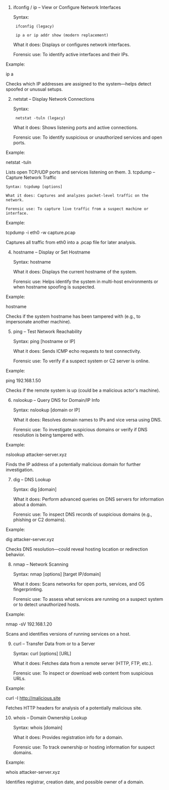 1. ifconfig / ip – View or Configure Network Interfaces

    Syntax:

        ifconfig (legacy)

        ip a or ip addr show (modern replacement)

    What it does: Displays or configures network interfaces.

    Forensic use: To identify active interfaces and their IPs.

Example:

ip a

Checks which IP addresses are assigned to the system—helps detect spoofed or unusual setups.

2. netstat – Display Network Connections

    Syntax:

        netstat -tuln (legacy)

    What it does: Shows listening ports and active connections.

    Forensic use: To identify suspicious or unauthorized services and open ports.

Example:

netstat -tuln

Lists open TCP/UDP ports and services listening on them.
3. tcpdump – Capture Network Traffic

    Syntax: tcpdump [options]

    What it does: Captures and analyzes packet-level traffic on the network.

    Forensic use: To capture live traffic from a suspect machine or interface.

Example:

tcpdump -i eth0 -w capture.pcap

Captures all traffic from eth0 into a .pcap file for later analysis.

4. hostname – Display or Set Hostname

    Syntax: hostname

    What it does: Displays the current hostname of the system.

    Forensic use: Helps identify the system in multi-host environments or when hostname spoofing is suspected.

Example:

hostname

Checks if the system hostname has been tampered with (e.g., to impersonate another machine).

5. ping – Test Network Reachability

    Syntax: ping [hostname or IP]

    What it does: Sends ICMP echo requests to test connectivity.

    Forensic use: To verify if a suspect system or C2 server is online.

Example:

ping 192.168.1.50

Checks if the remote system is up (could be a malicious actor's machine).

6. nslookup – Query DNS for Domain/IP Info

    Syntax: nslookup [domain or IP]

    What it does: Resolves domain names to IPs and vice versa using DNS.

    Forensic use: To investigate suspicious domains or verify if DNS resolution is being tampered with.

Example:

nslookup attacker-server.xyz

Finds the IP address of a potentially malicious domain for further investigation.

7. dig – DNS Lookup

    Syntax: dig [domain]

    What it does: Perform advanced queries on DNS servers for information about a domain.

    Forensic use: To inspect DNS records of suspicious domains (e.g., phishing or C2 domains).

Example:

dig attacker-server.xyz

Checks DNS resolution—could reveal hosting location or redirection behavior.

8. nmap – Network Scanning

    Syntax: nmap [options] [target IP/domain]

    What it does: Scans networks for open ports, services, and OS fingerprinting.

    Forensic use: To assess what services are running on a suspect system or to detect unauthorized hosts.

Example:

nmap -sV 192.168.1.20

Scans and identifies versions of running services on a host.

9. curl – Transfer Data from or to a Server

    Syntax: curl [options] [URL]

    What it does: Fetches data from a remote server (HTTP, FTP, etc.).

    Forensic use: To inspect or download web content from suspicious URLs.

Example:

curl -I http://malicious.site

Fetches HTTP headers for analysis of a potentially malicious site.

10. whois – Domain Ownership Lookup

    Syntax: whois [domain]

    What it does: Provides registration info for a domain.

    Forensic use: To track ownership or hosting information for suspect domains.

Example:

whois attacker-server.xyz

Identifies registrar, creation date, and possible owner of a domain.
